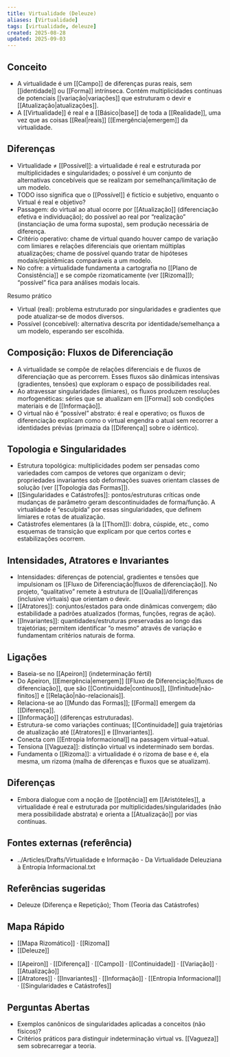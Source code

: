 ```yaml
---
title: Virtualidade (Deleuze)
aliases: [Virtualidade]
tags: [virtualidade, deleuze]
created: 2025-08-28
updated: 2025-09-03
---
```


## Conceito
- A virtualidade é um [[Campo]] de diferenças puras reais, sem [[identidade]] ou [[Forma]] intrínseca. Contém multiplicidades contínuas de potenciais [[variação|variações]] que estruturam o devir e [[Atualização|atualizações]].
- A [[Virtualidade]] é real e a [[Básico|base]] de toda a [[Realidade]], uma vez que as coisas [[Real|reais]] [[Emergência|emergem]] da virtualidade.

## Diferenças
- Virtualidade ≠ [[Possível]]: a virtualidade é real e estruturada por multiplicidades e singularidades; o possível é um conjunto de alternativas concebíveis que se realizam por semelhança/limitação de um modelo.
- TODO isso significa que o [[Possível]] é fictício e subjetivo, enquanto o Virtual é real e objetivo?
- Passagem: do virtual ao atual ocorre por [[Atualização]] (diferenciação efetiva e individuação); do possível ao real por “realização” (instanciação de uma forma suposta), sem produção necessária de diferença.
- Critério operativo: chame de virtual quando houver campo de variação com limiares e relações diferenciais que orientam múltiplas atualizações; chame de possível quando tratar de hipóteses modais/epistêmicas comparáveis a um modelo.
- No cofre: a virtualidade fundamenta a cartografia no [[Plano de Consistência]] e se compõe rizomaticamente (ver [[Rizoma]]); “possível” fica para análises modais locais.

Resumo prático
- Virtual (real): problema estruturado por singularidades e gradientes que pode atualizar‑se de modos diversos.
- Possível (concebível): alternativa descrita por identidade/semelhança a um modelo, esperando ser escolhida.
## Composição: Fluxos de Diferenciação
- A virtualidade se compõe de relações diferenciais e de fluxos de diferenciação que as percorrem. Esses fluxos são dinâmicas intensivas (gradientes, tensões) que exploram o espaço de possibilidades real.
- Ao atravessar singularidades (limiares), os fluxos produzem resoluções morfogenéticas: séries que se atualizam em [[Forma]] sob condições materiais e de [[Informação]].
- O virtual não é “possível” abstrato: é real e operativo; os fluxos de diferenciação explicam como o virtual engendra o atual sem recorrer a identidades prévias (primazia da [[Diferença]] sobre o idêntico).

## Topologia e Singularidades
- Estrutura topológica: multiplicidades podem ser pensadas como variedades com campos de vetores que organizam o devir; propriedades invariantes sob deformações suaves orientam classes de solução (ver [[Topologia das Formas]]).
- [[Singularidades e Catástrofes]]: pontos/estruturas críticas onde mudanças de parâmetro geram descontinuidades de forma/função. A virtualidade é “esculpida” por essas singularidades, que definem limiares e rotas de atualização.
- Catástrofes elementares (à la [[Thom]]): dobra, cúspide, etc., como esquemas de transição que explicam por que certos cortes e estabilizações ocorrem.

## Intensidades, Atratores e Invariantes
- Intensidades: diferenças de potencial, gradientes e tensões que impulsionam os [[Fluxo de Diferenciação|fluxos de diferenciação]]. No projeto, “qualitativo” remete à estrutura de [[Qualia]]/diferenças (inclusive virtuais) que orientam o devir.
- [[Atratores]]: conjuntos/estados para onde dinâmicas convergem; dão estabilidade a padrões atualizados (formas, funções, regras de ação).
- [[Invariantes]]: quantidades/estruturas preservadas ao longo das trajetórias; permitem identificar “o mesmo” através de variação e fundamentam critérios naturais de forma.


## Ligações
- Baseia-se no [[Apeiron]] (indeterminação fértil)
- Do Apeiron, [[Emergência|emergem]] [[Fluxo de Diferenciação|fluxos de diferenciação]], que são [[Continuidade|contínuos]], [[Infinitude|não-finitos]] e [[Relação|não-relacionais]].
- Relaciona-se ao [[Mundo das Formas]]; [[Forma]] emergem da [[Diferença]].
- [[Informação]] (diferenças estruturadas).
- Estrutura-se como variações contínuas; [[Continuidade]] guia trajetórias de atualização até [[Atratores]] e [[Invariantes]].
- Conecta com [[Entropia Informacional]] na passagem virtual→atual.
- Tensiona [[Vagueza]]: distinção virtual vs indeterminado sem bordas.
- Fundamenta o [[Rizoma]]: a virtualidade é o rizoma de base e é, ela mesma, um rizoma (malha de diferenças e fluxos que se atualizam).

## Diferenças
- Embora dialogue com a noção de [[potência]] em [[Aristóteles]], a virtualidade é real e estruturada por multiplicidades/singularidades (não mera possibilidade abstrata) e orienta a [[Atualização]] por vias contínuas.

## Fontes externas (referência)
- ../Articles/Drafts/Virtualidade e Informação - Da Virtualidade Deleuziana à Entropia Informacional.txt

## Referências sugeridas
- Deleuze (Diferença e Repetição); Thom (Teoria das Catástrofes)
## Mapa Rápido
* [[Mapa Rizomático]] · [[Rizoma]]
* [[Deleuze]]
- [[Apeiron]] · [[Diferença]] · [[Campo]] · [[Continuidade]] · [[Variação]] · [[Atualização]]
- [[Atratores]] · [[Invariantes]] · [[Informação]] · [[Entropia Informacional]] · [[Singularidades e Catástrofes]]

## Perguntas Abertas
- Exemplos canônicos de singularidades aplicadas a conceitos (não físicos)?
- Critérios práticos para distinguir indeterminação virtual vs. [[Vagueza]] sem sobrecarregar a teoria.
